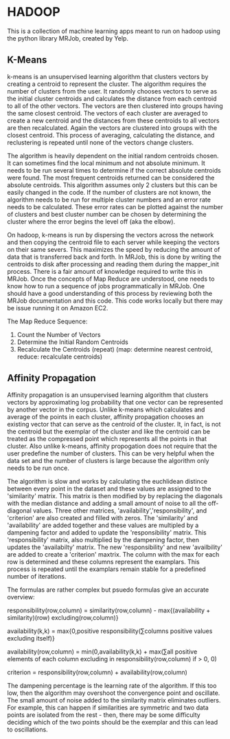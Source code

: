 HADOOP
======

This is a collection of machine learning apps meant to run on hadoop using the python library MRJob, created by Yelp.

K-Means
------------------------------------------------------
k-means is an unsupervised learning algorithm that clusters vectors by creating a centroid to represent the cluster.  The algorithm requires the number of clusters from the user.  It randomly chooses vectors to serve as the initial cluster centroids and calculates the distance from each centroid to all of the other vectors.  The vectors are then clustered into groups having the same closest centroid.  The vectors of each cluster are averaged to create a new centroid and the distances from these centroids to all vectors are then recalculated.  Again the vectors are clustered into groups with the closest centroid.  This process of averaging, calculating the distance, and reclustering is repeated until none of the vectors change clusters.

The algorithm is heavily dependent on the initial random centroids chosen.  It can sometimes find the local minimum and not absolute minimum.  It needs to be run several times to determine if the correct absolute centroids were found.  The most frequent centroids returned can be considered the absolute centroids.  This algorithm assumes only 2 clusters but this can be easily changed in the code.  If the number of clusters are not known, the algorithm needs to be run for multiple cluster numbers and an error rate needs to be calculated.  These error rates can be plotted against the number of clusters and best cluster number can be chosen by determining the cluster where the error begins the level off (aka the elbow).

On hadoop, k-means is run by dispersing the vectors across the network and then copying the centroid file to each server while keeping the vectors on their same severs.  This maximizes the speed by reducing the amount of data that is transferred back and forth.  In MRJob, this is done by writing the centroids to disk after processing and reading them during the mapper_init process.  There is a fair amount of knowledge required to write this in MRJob.  Once the concepts of Map Reduce are understood, one needs to know how to run a sequence of jobs programmatically in MRJob.  One should have a good understanding of this process by reviewing both the MRJob documentation and this code.  This code works locally but there may be issue running it on Amazon EC2.

The Map Reduce Sequence:
  1. Count the Number of Vectors
  2. Determine the Initial Random Centroids
  3. Recalculate the Centroids (repeat) (map: determine nearest centroid, reduce: recalculate centroids)



Affinity Propagation
------------------------------------------------------
Affinity propagation is an unsupervised learning algorithm that clusters vectors by approximating log probability that one vector can be represented by another vector in the corpus.  Unlike k-means which calculates and average of the points in each cluster, affinity propagation chooses an existing vector that can serve as the centroid of the cluster.  It, in fact, is not the centroid but the exemplar of the cluster and like the centroid can be treated as the compressed point which represents all the points in that cluster.  Also unlike k-means, affinity propogation does not require that the user predefine the number of clusters.  This can be very helpful when the data set and the number of clusters is large because the algorithm only needs to be run once.

The algorithm is slow and works by calculating the euchlidean distince between every point in the dataset and these values are assigned to the 'similarity' matrix.  This matrix is then modified by by replacing the diagonals with the median distance and adding a small amount of noise to all the off-diagonal values.  Three other matrices, 'availability','responsibility', and 'criterion' are also created and filled with zeros.  The 'similarity' and 'availability' are added together and these values are multipled by a dampening factor and added to update the 'responsibility' matrix. This 'responsibility' matrix, also multiplied by the dampening factor, then updates the 'availabilty' matrix.  The new 'responsibility' and new 'availbility' are added to create a 'criterion' maxtrix.  The column with the max for each row is determined and these columns represent the examplars.  This process is repeated until the examplars remain stable for a predefined number of iterations.

The formulas are rather complex but psuedo formulas give an accurate overview:

responsibility(row,column) = similarity(row,column) - max{(availability + similarity)(row) excluding(row,column)}

availability(k,k)          = max{0,positive responsibility(∑columns positive values excluding itself)}

availability(row,column)   = min(0,availability(k,k) + max(∑all positive elements of each column excluding in responsibility(row,column) if > 0, 0)

criterion                  = responsibility(row,column) + availability(row,column)

The dampening percentage is the learning rate of the algorithm.  If this too low, then the algorithm may overshoot the convergence point and oscillate.  The small amount of noise added to the similarity matrix eliminates outliers.  For example, this can happen if similarities are symmetric and two data points are isolated from the rest - then, there may be some difficulty deciding which of the two points should be the exemplar and this can lead to oscillations.
